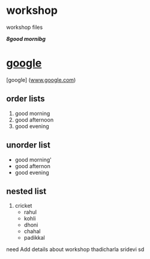 # workshop
workshop files

***8good mornibg***
# <a href="google">google</a>
[google] (www.google.com)

## order lists
1. good morning
2. good afternoon
3. good evening

## unorder list
- good morning'
- good afternon
- good evening

## nested list
1. cricket
   - rahul
   - kohli
   - dhoni
   - chahal
   - padikkal


need  Add details about workshop thadicharla sridevi sd
   
